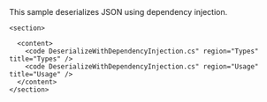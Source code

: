 <?xml version="1.0" encoding="utf-8"?>
<topic id="DeserializeWithDependencyInjection" revisionNumber="1">
  <developerConceptualDocument xmlns="http://ddue.schemas.microsoft.com/authoring/2003/5" xmlns:xlink="http://www.w3.org/1999/xlink">This sample deserializes JSON using dependency injection.

    <section>

      <content>
        <code DeserializeWithDependencyInjection.cs" region="Types" title="Types" />
        <code DeserializeWithDependencyInjection.cs" region="Usage" title="Usage" />
      </content>
    </section>